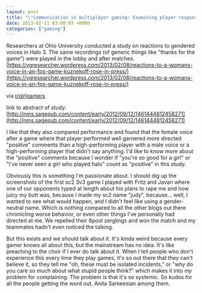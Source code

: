 ```yaml
---
layout: post
title: "\"Communication in multiplayer gaming: Examining player responses to gender cues\""
date: 2013-02-11 03:00:03 +0000
categories: ["gaming"]
---
```


Researchers at Ohio University conducted a study on reactions to gendered voices in Halo 3. The same recordings (of generic things like "thanks for the game") were played in the lobby and after matches. [https://vgresearcher.wordpress.com/2013/02/08/reactions-to-a-womans-voice-in-an-fps-game-kuznekoff-rose-in-press/](https://vgresearcher.wordpress.com/2013/02/08/reactions-to-a-womans-voice-in-an-fps-game-kuznekoff-rose-in-press/)

via [r/girlgamers](http://www.reddit.com/r/GirlGamers/comments/188tzs/field_experiment_on_reactions_to_a_womans_voice/)

link to abstract of study: [http://nms.sagepub.com/content/early/2012/09/12/1461444812458271](http://nms.sagepub.com/content/early/2012/09/12/1461444812458271)

I like that they also compared performance and found that the female voice after a game where that player performed well garnered more directed "positive" comments than a high-performing player with a male voice or a high-performing player that didn't say anything. I'd like to know more about the "positive" comments because I wonder if "you're so good for a girl" or "I've never seen a girl who played halo" count as "positive" in this study. 

Obviously this is something I'm passionate about. I should dig up the screenshots of the first sc2 3v3 game I played with Fritz and Javan where one of our opponents typed at length about his plans to rape me and how juicy my butt was, because I made my sc2 name "judy", because... well, I wanted to see what would happen, and I didn't feel like using a gender-neutral name. Which is nothing compared to all the other blogs out there chronicling worse behavior, or even other things I've personally had directed at me. We repelled their 6pool zerglings and won the match and my teammates hadn't even noticed the talking. 

But this exists and we should talk about it. It's kinda weird because every gamer knows all about this, but the mainstream has no idea. It's like preaching to the choir if I ever do talk about it. When I tell people who don't experience this every time they play games, it's so out there that they can't believe it, so they tell me "oh, these must be isolated incidents," or "why do you care so much about what stupid people think?" which makes it into *my* problem for complaining. The problem is that it's so systemic. So kudos for all the people getting the word out, Anita Sarkeesian among them.